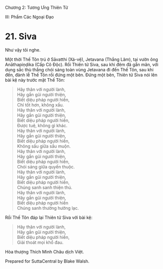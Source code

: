  

Chương 2: Tương Ưng Thiên Tử

III: Phẩm Các Ngoại Ðạo

# 21\. Siva

Như vậy tôi nghe.

Một thời Thế Tôn trú ở Sāvatthi (Xá-vệ), Jetavana (Thắng Lâm), tại vườn ông Anāthapiṇḍika (Cấp Cô Ðộc). Rồi Thiên tử Siva, sau khi đêm đã gần mãn, với dung sắc thù thắng chói sáng toàn vùng Jetavana đi đến Thế Tôn, sau khi đến, đảnh lễ Thế Tôn rồi đứng một bên. Ðứng một bên, Thiên tử Siva nói lên bài kệ này trước mặt Thế Tôn:

> Hãy thân với người lành,  
> Hãy gần gũi người thiện,  
> Biết diệu pháp người hiền,  
> Chỉ tốt hơn, không xấu.  
> Hãy thân với người lành,  
> Hãy gần gũi người thiện,  
> Biết diệu pháp người hiền,  
> Ðược tuệ, không gì khác.  
> Hãy thân với người lành,  
> Hãy gần gũi người thiện,  
> Biết diệu pháp người hiền,  
> Không sầu giữa sầu muộn.  
> Hãy thân với người lành,  
> Hãy gần gũi người thiện,  
> Biết diệu pháp người hiền,  
> Chói sáng giữa quyến thuộc.  
> Hãy thân với người lành,  
> Hãy gần gũi người thiện,  
> Biết diệu pháp người hiền,  
> Chúng sanh sanh thiện thú.  
> Hãy thân với người lành,  
> Hãy gần gũi người thiện,  
> Biết diệu pháp người hiền  
> Chúng sanh thường hưởng lạc.

Rồi Thế Tôn đáp lại Thiên tử Siva với bài kệ:

> Hãy thân với người lành,  
> Hãy gần gũi người thiện,  
> Biết diệu pháp người hiền,  
> Giải thoát mọi khổ đau.

Hòa thượng Thích Minh Châu dịch Việt.

Prepared for SuttaCentral by Blake Walsh.